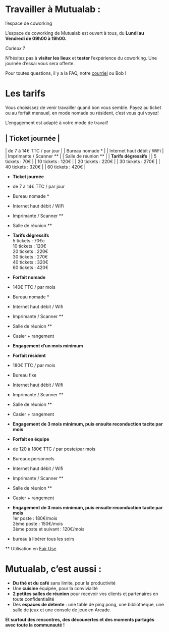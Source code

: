 

# Travailler à Mutualab :  
l’espace de coworking

L’espace de coworking de Mutualab est ouvert à tous, du **Lundi au Vendredi de 09h00 à 19h00.**

_Curieux ?_

N’hésitez pas à **visiter les lieux** et **tester** l’expérience du coworking. Une journée d’essai vous sera offerte.

Pour toutes questions, il y a la FAQ, notre [courriel](mailto:mutualab@coworkinglille.com) ou Bob !

# Les tarifs

Vous choisissez de venir travailler quand bon vous semble. Payez au ticket ou au forfait mensuel, en mode nomade ou résident, c’est vous qui voyez!

L’engagement est adapté à votre mode de travail!

| **Ticket journée** |
---
| de 7 à 14€ TTC / par jour |
| Bureau nomade \* |
| Internet haut débit / WiFi |
| Imprimante / Scanner \*\* |
| Salle de réunion \*\* |
| **Tarifs dégressifs**  |
|	5 tickets  : 70€  |
|	10 tickets : 120€  |
|	20 tickets : 220€  |
|	30 tickets : 270€  |
|	40 tickets : 320€  |
|	60 tickets : 420€  |



*   **Ticket journée**
*   de 7 à 14€ TTC / par jour
*   Bureau nomade *
*   Internet haut débit / WiFi
*   Imprimante / Scanner **
*   Salle de réunion **
*   **Tarifs dégressifs**  
    5 tickets : 70€c  
    10 tickets : 120€  
    20 tickets : 220€  
    30 tickets : 270€  
    40 tickets : 320€  
    60 tickets : 420€



*   **Forfait nomade**
*   140€ TTC / par mois
*   Bureau nomade *
*   Internet haut débit / Wifi
*   Imprimante / Scanner **
*   Salle de réunion **
*   Casier + rangement
*   **Engagement d’un mois minimum**
	
	
*   **Forfait résident**
*   180€ TTC / par mois
*   Bureau fixe
*   Internet haut débit / Wifi
*   Imprimante / Scanner **
*   Salle de réunion **
*   Casier + rangement
*   **Engagement de 3 mois minimum, puis ensuite reconduction tacite par mois**


*   **Forfait en équipe**
*   de 120 à 180€ TTC / par poste/par mois
*   Bureaux personnels
*   Internet haut débit / Wifi
*   Imprimante / Scanner **
*   Salle de réunion **
*   Casier + rangement
*   **Engagement de 3 mois minimum, puis ensuite reconduction tacite par mois**  
    1er poste : 180€/mois  
    2ème poste : 150€/mois  
    3ème poste et suivant : 120€/mois


* bureau à libérer tous les soirs

** Utilisation en [Fair Use](http://fr.wikipedia.org/wiki/Fair_use "Lire définition du Fair use sur Wikipédia")

# Mutualab, c’est aussi :

*   **Du thé et du café** sans limite, pour la productivité
*   Une **cuisine** équipée, pour la convivialité
*   **2 petites salles de réunion** pour recevoir vos clients et partenaires en toute confidentialité
*   Des **espaces de détente** : une table de ping pong, une bibliothèque, une salle de jeux et une console de jeux en Arcade.

**Et surtout des rencontres, des découvertes et des moments partagés avec toute la communauté !**

</div>
